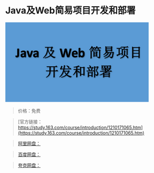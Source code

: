 # Java及Web简易项目开发和部署

![img](../../../assets/study163/free/83ba4ed57ace4e62ba018146b58beef5.png)

> 价格：免费

> [官方链接：https://study.163.com/course/introduction/1210171065.htm](https://study.163.com/course/introduction/1210171065.htm)

> [阿里网盘：]()

> [百度网盘：]()

> [夸克网盘：]()
